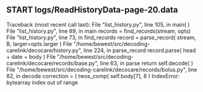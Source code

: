 ## START logs/ReadHistoryData-page-20.data
Traceback (most recent call last):
  File "list_history.py", line 105, in <module>
    main( )
  File "list_history.py", line 89, in main
    records = find_records(stream, opts)
  File "list_history.py", line 73, in find_records
    record = parse_record( stream, B, larger=opts.larger )
  File "/home/bewest/src/decoding-carelink/decocare/history.py", line 224, in parse_record
    record.parse( head + date + body )
  File "/home/bewest/src/decoding-carelink/decocare/records/base.py", line 63, in parse
    return self.decode( )
  File "/home/bewest/src/decoding-carelink/decocare/records/bolus.py", line 82, in decode
    correction = ( twos_comp( self.body[7], 8 )
IndexError: bytearray index out of range
